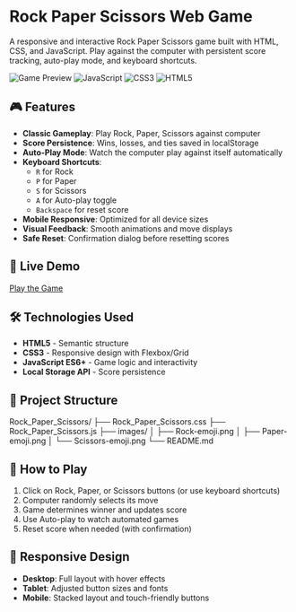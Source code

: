 # Rock Paper Scissors Web Game

A responsive and interactive Rock Paper Scissors game built with HTML, CSS, and JavaScript. Play against the computer with persistent score tracking, auto-play mode, and keyboard shortcuts.

![Game Preview](https://img.shields.io/badge/Status-Live-brightgreen) 
![JavaScript](https://img.shields.io/badge/JavaScript-ES6+-yellow) 
![CSS3](https://img.shields.io/badge/CSS3-Responsive-blue) 
![HTML5](https://img.shields.io/badge/HTML5-Semantic-orange)

## 🎮 Features

- **Classic Gameplay**: Play Rock, Paper, Scissors against computer
- **Score Persistence**: Wins, losses, and ties saved in localStorage
- **Auto-Play Mode**: Watch the computer play against itself automatically
- **Keyboard Shortcuts**: 
  - `R` for Rock
  - `P` for Paper  
  - `S` for Scissors
  - `A` for Auto-play toggle
  - `Backspace` for reset score
- **Mobile Responsive**: Optimized for all device sizes
- **Visual Feedback**: Smooth animations and move displays
- **Safe Reset**: Confirmation dialog before resetting scores

## 🚀 Live Demo

[Play the Game](https://e2skm.github.io/Youtube_Cloned/)

## 🛠️ Technologies Used

- **HTML5** - Semantic structure
- **CSS3** - Responsive design with Flexbox/Grid
- **JavaScript ES6+** - Game logic and interactivity
- **Local Storage API** - Score persistence

## 📁 Project Structure
Rock_Paper_Scissors/
├── Rock_Paper_Scissors.css
├── Rock_Paper_Scissors.js
├── images/
│ ├── Rock-emoji.png
│ ├── Paper-emoji.png
│ └── Scissors-emoji.png
└── README.md

## 🎯 How to Play

1. Click on Rock, Paper, or Scissors buttons (or use keyboard shortcuts)
2. Computer randomly selects its move
3. Game determines winner and updates score
4. Use Auto-play to watch automated games
5. Reset score when needed (with confirmation)

## 📱 Responsive Design

- **Desktop**: Full layout with hover effects
- **Tablet**: Adjusted button sizes and fonts
- **Mobile**: Stacked layout and touch-friendly buttons

